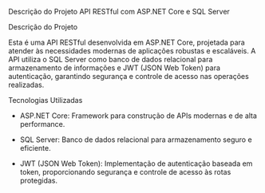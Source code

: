 Descrição do Projeto
API RESTful com ASP.NET Core e SQL Server

Descrição do Projeto

Esta é uma API RESTful desenvolvida em ASP.NET Core, projetada para atender às necessidades modernas de aplicações robustas e escaláveis. A API utiliza o SQL Server como banco de dados relacional para armazenamento de informações e JWT (JSON Web Token) para autenticação, garantindo segurança e controle de acesso nas operações realizadas.

Tecnologias Utilizadas

 - ASP.NET Core: Framework para construção de APIs modernas e de alta performance.

 - SQL Server: Banco de dados relacional para armazenamento seguro e eficiente.

 - JWT (JSON Web Token): Implementação de autenticação baseada em token, proporcionando segurança e controle de acesso às rotas protegidas.
